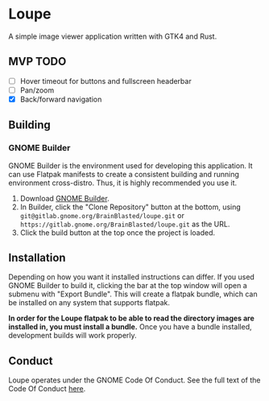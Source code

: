 # Loupe

A simple image viewer application written with GTK4 and Rust.

## MVP TODO

* [ ] Hover timeout for buttons and fullscreen headerbar
* [ ] Pan/zoom
* [x] Back/forward navigation

## Building

### GNOME Builder

GNOME Builder is the environment used for developing this application. It can use Flatpak manifests to create a consistent building and running environment cross-distro. Thus, it is highly
recommended you use it.

1. Download [GNOME Builder](https://flathub.org/apps/details/org.gnome.Builder).
2. In Builder, click the "Clone Repository" button at the bottom, using `git@gitlab.gnome.org/BrainBlasted/loupe.git`
or `https://gitlab.gnome.org/BrainBlasted/loupe.git` as the URL.
3. Click the build button at the top once the project is loaded.


## Installation

Depending on how you want it installed instructions can differ. If you
used GNOME Builder to build it, clicking the bar at the top window will 
open a submenu with "Export Bundle". This will create a flatpak bundle, 
which can be installed on any system that supports flatpak.

**In order for the Loupe flatpak to be able to read the directory images are installed in, you must install a bundle.**
Once you have a bundle installed, development builds will work properly.

## Conduct

Loupe operates under the GNOME Code Of Conduct. See the full
text of the Code Of Conduct [here](CODE_OF_CONDUCT.md).

